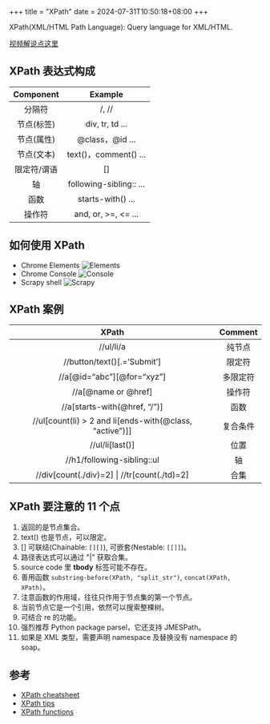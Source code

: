 +++
title = "XPath"
date = 2024-07-31T10:50:18+08:00
+++

XPath(XML/HTML Path Language): Query language for XML/HTML.

[视频解说点这里](https://www.bilibili.com/video/BV1Kd4y1R7Bt/)

## XPath 表达式构成

|  Component  |         Example         |
| :---------: | :---------------------: |
|   分隔符    |          /, //          |
| 节点(标签)  |     div, tr, td ...     |
| 节点(属性)  |     @class，@id ...     |
| 节点(文本)  |  text()，comment() ...  |
| 限定符/谓语 |           []            |
|     轴      | following-sibling:: ... |
|    函数     |    starts-with() ...    |
|   操作符    |   and, or, >=, <= ...   |

## 如何使用 XPath

- Chrome Elements
  ![Elements](/images/xpath/elements.png)
- Chrome Console
  ![Console](/images/xpath/console.png)
- Scrapy shell
  ![Scrapy](/images/xpath/scrapy.png)

## XPath 案例

|                            XPath                            | Comment  |
| :---------------------------------------------------------: | :------: |
|                          //ul/li/a                          |  纯节点  |
|                //button/text()\[.=‘Submit’\]                |  限定符  |
|               //a\[@id=“abc”\]\[@for=“xyz”\]                | 多限定符 |
|                    //a\[@name or @href\]                    |  操作符  |
|               //a\[starts-with(@href, “/”)\]                |   函数   |
| //ul\[count(li) > 2 and li\[ends-with(@class, “active”)\]\] | 复合条件 |
|                      //ul/li\[last()\]                      |   位置   |
|                 //h1/following-sibling::ul                  |    轴    |
|      //div\[count(./div)=2\] \| //tr\[count(./td)=2\]       |   合集   |

## XPath 要注意的 11 个点

1. 返回的是节点集合。
1. text() 也是节点，可以限定。
1. [] 可联结(Chainable: `[][]`), 可嵌套(Nestable: `[[]]`)。
1. 路径表达式可以通过 "|" 获取合集。
1. source code 里 **tbody** 标签可能不存在。
1. 善用函数 `substring-before(XPath, "split_str")`, `concat(XPath, XPath)`。
1. 注意函数的作用域，往往只作用于节点集的第一个节点。
1. 当前节点它是一个引用，依然可以搜索整棵树。
1. 可结合 re 的功能。
1. 强烈推荐 Python package parsel，它还支持 JMESPath。
1. 如果是 XML 类型，需要声明 namespace 及替换没有 namespace 的 soap。

## 参考

- [XPath cheatsheet](https://devhints.io/xpath)
- [XPath tips](https://www.zyte.com/blog/xpath-tips-from-the-web-scraping-trenches/)
- [XPath functions](https://developer.mozilla.org/en-US/docs/Web/XPath/Functions)
